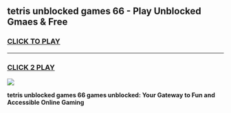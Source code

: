 
## tetris unblocked games 66 - Play Unblocked Gmaes & Free
<h3>
<a href="https://premium.freeplayer.one?title=tetris_unblocked_games_66&ref=20F">CLICK TO PLAY</a></h3>
<hr>

<h3>
<a href="https://premium.freeplayer.one?title=tetris_unblocked_games_66&ref=20F">CLICK 2 PLAY</a>
  
</h3>

<a href="https://premium.freeplayer.one?title=tetris_unblocked_games_66&ref=20F/"><img src="https://clearcache.store/games.png"></a>


**tetris unblocked games 66 games unblocked: Your Gateway to Fun and Accessible Online Gaming**
